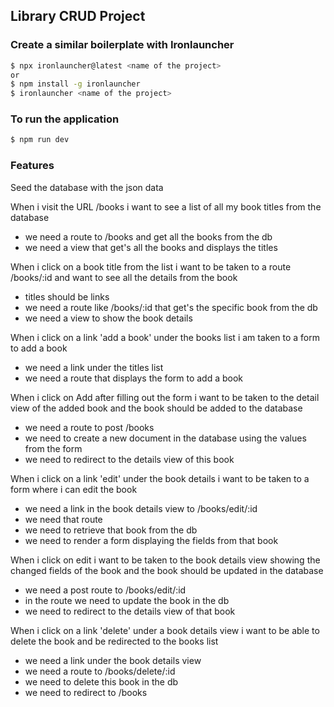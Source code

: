 ## Library CRUD Project
 
### Create a similar boilerplate with Ironlauncher
```bash
$ npx ironlauncher@latest <name of the project> 
or
$ npm install -g ironlauncher
$ ironlauncher <name of the project>
```
 
### To run the application
```bash
$ npm run dev
```
 
### Features
 
Seed the database with the json data 
 
When i visit the URL /books i want to see a list of all my book titles from the database
- we need a route to /books and get all the books from the db
- we need a view that get's all the books and displays the titles
 
 
 
When i click on a book title from the list i want to be taken to a route /books/:id and want to see all the details from the book
- titles should be links
- we need a route like /books/:id that get's the specific book from the db 
- we need a view to show the book details
 
 
When i click on a link 'add a book' under the books list i am taken to a form to add a book
- we need a link under the titles list
- we need a route that displays the form to add a book
 
When i click on Add after filling out the form i want to be taken to the detail view of the added book and the book should be added to the database
- we need a route to post /books
- we need to create a new document in the database using the values from the form
- we need to redirect to the details view of this book
 
 
When i click on a link 'edit' under the book details i want to be taken to a form where i can edit the book
- we need a link in the book details view to /books/edit/:id
- we need that route
- we need to retrieve that book from the db
- we need to render a form displaying the fields from that book
 
 
When i click on edit i want to be taken to the book details view showing the changed fields of the book and the book should be updated in the database
- we need a post route to /books/edit/:id
- in the route we need to update the book in the db
- we need to redirect to the details view of that book
 
 
When i click on a link 'delete' under a book details view i want to be able to delete the book and be redirected to the books list 
- we need a link under the book details view
- we need a route to /books/delete/:id
- we need to delete this book in the db
- we need to redirect to /books